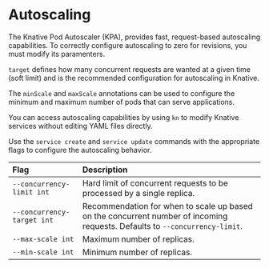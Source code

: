 # Autoscaling

The Knative Pod Autoscaler (KPA), provides fast, request-based autoscaling capabilities. To correctly configure autoscaling to zero for revisions, you must modify its paramenters.

`target` defines how many concurrent requests are wanted at a given time (soft limit) and is the recommended configuration for autoscaling in Knative.

The `minScale` and `maxScale` annotations can be used to configure the minimum and maximum number of pods that can serve applications.

You can access autoscaling capabilities by using `kn` to modify Knative services without editing YAML files directly.

Use the `service create` and `service update` commands with the appropriate flags to configure the autoscaling behavior.


 Flag | Description|
:------|:-----------|
| `--concurrency-limit int`| Hard limit of concurrent requests to be processed by a single replica.
| `--concurrency-target int`| Recommendation for when to scale up based on the concurrent number of incoming requests. Defaults to `--concurrency-limit`.
| `--max-scale int`| Maximum number of replicas.
| `--min-scale int`| Minimum number of replicas. 
